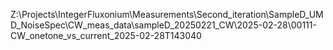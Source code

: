 Z:\Projects\IntegerFluxonium\Measurements\Second_iteration\SampleD_UMD_NoiseSpec\CW_meas_data\sampleD_20250221_CW\2025-02-28\00111-CW_onetone_vs_current_2025-02-28T143040